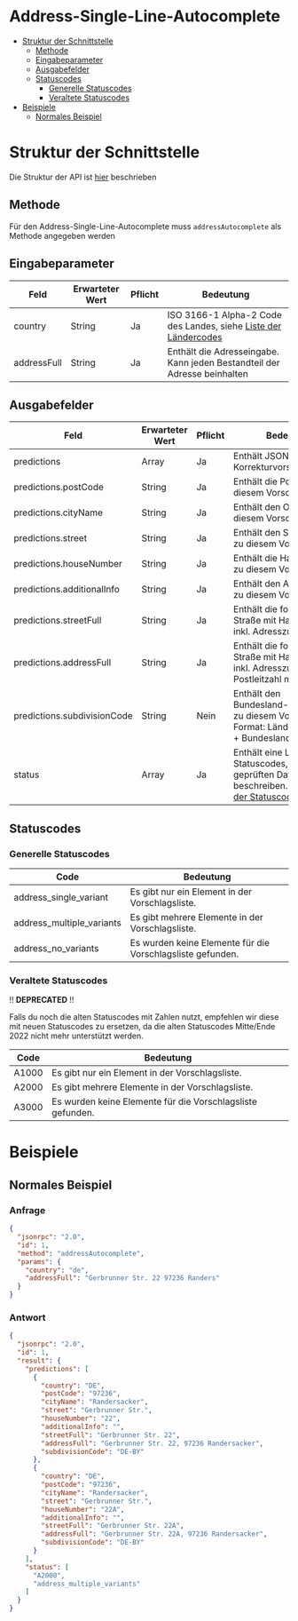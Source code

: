 # Address-Single-Line-Autocomplete

- [Struktur der Schnittstelle](#struktur-der-schnittstelle)
  - [Methode](#methode)
  - [Eingabeparameter](#eingabeparameter)
  - [Ausgabefelder](#ausgabefelder)
  - [Statuscodes](#statuscodes)
    - [Generelle Statuscodes](#generelle-statuscodes)
    - [Veraltete Statuscodes](#veraltete-statuscodes)
- [Beispiele](#beispiele)
  - [Normales Beispiel](#normales-beispiel)

# Struktur der Schnittstelle

Die Struktur der API ist [hier](./../structure-api.md) beschrieben

## Methode

Für den Address-Single-Line-Autocomplete muss ```addressAutocomplete``` als Methode angegeben werden

## Eingabeparameter

| Feld        | Erwarteter Wert | Pflicht | Bedeutung                                                                                |
|-------------|-----------------|---------|------------------------------------------------------------------------------------------|
| country     | String          | Ja      | ISO 3166-1 Alpha-2 Code des Landes, siehe [Liste der Ländercodes](./../country-codes.md) |
| addressFull | String          | Ja      | Enthält die Adresseingabe. Kann jeden Bestandteil der Adresse beinhalten                 |

## Ausgabefelder

| Feld                        | Erwarteter Wert | Pflicht | Bedeutung                                                                                                                 |
|-----------------------------|-----------------|---------|---------------------------------------------------------------------------------------------------------------------------|
| predictions                 | Array           | Ja      | Enthält JSON-Objekte mit Korrekturvorschlägen.                                                                            |
| predictions.postCode        | String          | Ja      | Enthält die Postleitzahl zu diesem Vorschlag.                                                                             |
| predictions.cityName        | String          | Ja      | Enthält den Ortsnamen zu diesem Vorschlag.                                                                                |
| predictions.street          | String          | Ja      | Enthält den Straßennamen zu diesem Vorschlag.                                                                             |
| predictions.houseNumber     | String          | Ja      | Enthält die Hausnummer zu diesem Vorschlag.                                                                               |
| predictions.additionalInfo  | String          | Ja      | Enthält den Adresszusatz zu diesem Vorschlag.                                                                             |
| predictions.streetFull      | String          | Ja      | Enthält die formatierte Straße mit Hausnummer inkl. Adresszusatz                                                          |
| predictions.addressFull     | String          | Ja      | Enthält die formatierte Straße mit Hausnummer inkl. Adresszusatz und Postleitzahl mit Ortsnamen                           |
| predictions.subdivisionCode | String          | Nein    | Enthält den Bundesland-/Regionscode zu diesem Vorschlag. Format: Ländercode + "-" + Bundeslandkürzel                      |
| status                      | Array           | Ja      | Enthält eine Liste mit Statuscodes, die den geprüften Datensatz beschreiben. Siehe [Liste der Statuscodes](#statuscodes). |

## Statuscodes

### Generelle Statuscodes

| Code                      | Bedeutung                                                  |
|---------------------------|------------------------------------------------------------|
| address_single_variant    | Es gibt nur ein Element in der Vorschlagsliste.            |
| address_multiple_variants | Es gibt mehrere Elemente in der Vorschlagsliste.           |
| address_no_variants       | Es wurden keine Elemente für die Vorschlagsliste gefunden. |

### Veraltete Statuscodes

!! **DEPRECATED** !!

Falls du noch die alten Statuscodes mit Zahlen nutzt, empfehlen wir diese mit neuen Statuscodes zu
ersetzen, da die alten Statuscodes Mitte/Ende 2022 nicht mehr unterstützt werden.

| Code  | Bedeutung                                                  |
|-------|------------------------------------------------------------|
| A1000 | Es gibt nur ein Element in der Vorschlagsliste.            |
| A2000 | Es gibt mehrere Elemente in der Vorschlagsliste.           |
| A3000 | Es wurden keine Elemente für die Vorschlagsliste gefunden. |

# Beispiele

## Normales Beispiel

### Anfrage

```json
{
  "jsonrpc": "2.0",
  "id": 1,
  "method": "addressAutocomplete",
  "params": {
    "country": "de",
    "addressFull": "Gerbrunner Str. 22 97236 Randers"
  }
}
```

### Antwort

```json
{
  "jsonrpc": "2.0",
  "id": 1,
  "result": {
    "predictions": [
      {
        "country": "DE",
        "postCode": "97236",
        "cityName": "Randersacker",
        "street": "Gerbrunner Str.",
        "houseNumber": "22",
        "additionalInfo": "",
        "streetFull": "Gerbrunner Str. 22",
        "addressFull": "Gerbrunner Str. 22, 97236 Randersacker",
        "subdivisionCode": "DE-BY"
      },
      {
        "country": "DE",
        "postCode": "97236",
        "cityName": "Randersacker",
        "street": "Gerbrunner Str.",
        "houseNumber": "22A",
        "additionalInfo": "",
        "streetFull": "Gerbrunner Str. 22A",
        "addressFull": "Gerbrunner Str. 22A, 97236 Randersacker",
        "subdivisionCode": "DE-BY"
      }
    ],
    "status": [
      "A2000",
      "address_multiple_variants"
    ]
  }
}
```
